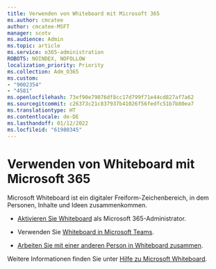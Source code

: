 ```yaml
---
title: Verwenden von Whiteboard mit Microsoft 365
ms.author: cmcatee
author: cmcatee-MSFT
manager: scotv
ms.audience: Admin
ms.topic: article
ms.service: o365-administration
ROBOTS: NOINDEX, NOFOLLOW
localization_priority: Priority
ms.collection: Adm_O365
ms.custom:
- "9002354"
- "4581"
ms.openlocfilehash: 73ef90e79076df8cc17d799f71e44cd827af7a62
ms.sourcegitcommit: c26373c21c837937b41026f56fedfc51b7b80ea7
ms.translationtype: HT
ms.contentlocale: de-DE
ms.lasthandoff: 01/12/2022
ms.locfileid: "61980345"
---
```

# <a name="use-whiteboard-with-microsoft-365"></a>Verwenden von Whiteboard mit Microsoft 365

Microsoft Whiteboard ist ein digitaler Freiform-Zeichenbereich, in dem Personen, Inhalte und Ideen zusammenkommen. 

- [Aktivieren Sie Whiteboard](https://support.office.com/article/d236aef8-fcdf-4b5e-b5d7-7f157461e920#bkmk_07) als Microsoft 365-Administrator. 

- Verwenden Sie [Whiteboard in Microsoft Teams](https://support.microsoft.com/office/7a6e7218-e9dc-4ccc-89aa-b1a0bb9c31ee). 

- [Arbeiten Sie mit einer anderen Person in Whiteboard zusammen](https://support.office.com/article/d236aef8-fcdf-4b5e-b5d7-7f157461e920#bkmk_27). 

Weitere Informationen finden Sie unter [Hilfe zu Microsoft Whiteboard](https://support.office.com/article/d236aef8-fcdf-4b5e-b5d7-7f157461e920). 
